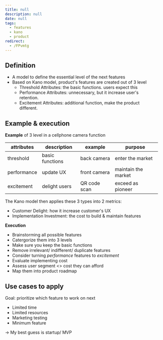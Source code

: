 ```yaml
---
title: null
description: null
date: null
tags:
  - features
  - kano
  - product
redirect:
  - /FPvmtg
---
```


## Definition

- A model to define the essential level of the next features
- Based on Kano model, product's features are created out of 3 level
  - Threshold Attributes: the basic functions. users expect this
  - Performance Attributes: unnecessary, but it increase user's retention.
  - Excitement Attributes: additional function, make the product different.

## Example & execution

**Example** of 3 level in a cellphone camera function

| attributes  | description     | example      | purpose             |
| ----------- | --------------- | ------------ | ------------------- |
| threshold   | basic functions | back camera  | enter the market    |
| performance | update UX       | front camera | maintain the market |
| excitement  | delight users   | QR code scan | exceed as pioneer   |

The Kano model then applies these 3 types into 2 metrics:

- Customer Delight: how it increase customer's UX
- Implementation Investment: the cost to build & maintain features

**Execution**

- Brainstorming all possible features
- Catergorize them into 3 levels
- Make sure you keep the basic functions
- Remove irrelevant/ indifferent/ duplicate features
- Consider turning _performance_ features to _excitement_
- Evaluate implementing cost
- Assess user segment <> cost they can afford
- Map them into product roadmap

## Use cases to apply

Goal: prioritize which feature to work on next

- Limited time
- Limited resources
- Marketing testing
- Minimum feature

-> My best guess is startup/ MVP
